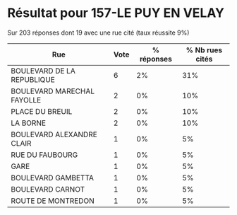 # Résultat pour 157-LE PUY EN VELAY

Sur 203 réponses dont 19 avec une rue cité (taux réussite 9%)

| Rue | Vote | % réponses | % Nb rues cités|
|-----|------|------------|----------------|
| BOULEVARD DE LA REPUBLIQUE | 6 | 2% | 31%|
| BOULEVARD MARECHAL FAYOLLE | 2 | 0% | 10%|
| PLACE DU BREUIL | 2 | 0% | 10%|
| LA BORNE | 2 | 0% | 10%|
| BOULEVARD ALEXANDRE CLAIR | 1 | 0% | 5%|
| RUE DU FAUBOURG | 1 | 0% | 5%|
| GARE | 1 | 0% | 5%|
| BOULEVARD GAMBETTA | 1 | 0% | 5%|
| BOULEVARD CARNOT | 1 | 0% | 5%|
| ROUTE DE MONTREDON | 1 | 0% | 5%|
